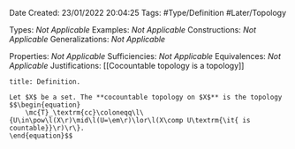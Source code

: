 <div class="topSpace"></div>

Date Created: 23/01/2022 20:04:25
Tags: #Type/Definition #Later/Topology

Types: <i>Not Applicable</i>
Examples: <i>Not Applicable</i> 
Constructions: <i>Not Applicable</i>
Generalizations: <i>Not Applicable</i>

Properties: <i>Not Applicable</i>
Sufficiencies: <i>Not Applicable</i>
Equivalences: <i>Not Applicable</i>
Justifications: [[Cocountable topology is a topology]]

``` ad-Definition
title: Definition.

Let $X$ be a set. The **cocountable topology on $X$** is the topology
$$\begin{equation}
    \mc{T}_\textrm{cc}\coloneqq\l\{U\in\pow\l(X\r)\mid\l(U=\em\r)\lor\l(X\comp U\textrm{\it{ is countable}}\r)\r\}.
\end{equation}$$

```
